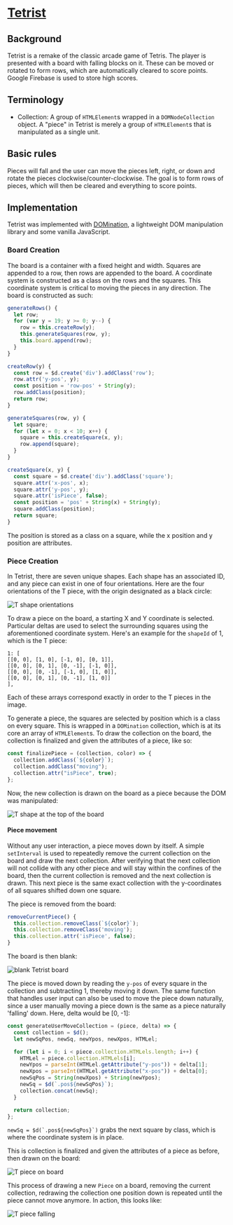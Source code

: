 # [Tetrist](http://www.andrewjgregoryajg.com/Tetrist/)

## Background

Tetrist is a remake of the classic arcade game of Tetris. The player is presented with a board with falling blocks on it. These can be moved or rotated to form rows, which are automatically cleared to score points. Google Firebase is used to store high scores.

## Terminology

- Collection: A group of `HTMLElement`s wrapped in a `DOMNodeCollection` object. A "piece" in Tetrist is merely a group of `HTMLElement`s that is manipulated as a single unit.

## Basic rules

Pieces will fall and the user can move the pieces left, right, or down and rotate the pieces clockwise/counter-clockwise. The goal is to form rows of pieces, which will then be cleared and everything to score points.

## Implementation

Tetrist was implemented with [DOMination](https://github.com/AndrewJGregory/DOMination), a lightweight DOM manipulation library and some vanilla JavaScript.

### Board Creation

The board is a container with a fixed height and width. Squares are appended to a row, then rows are appended to the board. A coordinate system is constructed as a class on the rows and the squares. This coordinate system is critical to moving the pieces in any direction. The board is constructed as such:

```js
generateRows() {
  let row;
  for (var y = 19; y >= 0; y--) {
    row = this.createRow(y);
    this.generateSquares(row, y);
    this.board.append(row);
  }
}

createRow(y) {
  const row = $d.create('div').addClass('row');
  row.attr('y-pos', y);
  const position = 'row-pos' + String(y);
  row.addClass(position);
  return row;
}

generateSquares(row, y) {
  let square;
  for (let x = 0; x < 10; x++) {
    square = this.createSquare(x, y);
    row.append(square);
  }
}

createSquare(x, y) {
  const square = $d.create('div').addClass('square');
  square.attr('x-pos', x);
  square.attr('y-pos', y);
  square.attr('isPiece', false);
  const position = 'pos' + String(x) + String(y);
  square.addClass(position);
  return square;
}
```

The position is stored as a class on a square, while the x position and y position are attributes.

### Piece Creation

In Tetrist, there are seven unique shapes. Each shape has an associated ID, and any piece can exist in one of four orientations. Here are the four orientations of the T piece, with the origin designated as a black circle:

![T shape orientations](assets/T-shape-orientations.png)

To draw a piece on the board, a starting X and Y coordinate is selected. Particular deltas are used to select the surrounding squares using the aforementioned coordinate system. Here's an example for the `shapeId` of 1, which is the T piece:

```
1: [
[[0, 0], [1, 0], [-1, 0], [0, 1]],
[[0, 0], [0, 1], [0, -1], [-1, 0]],
[[0, 0], [0, -1], [-1, 0], [1, 0]],
[[0, 0], [0, 1], [0, -1], [1, 0]]
],
```

Each of these arrays correspond exactly in order to the T pieces in the image.

To generate a piece, the squares are selected by position which is a class on every square. This is wrapped in a `DOMination` collection, which is at its core an array of `HTMLElement`s. To draw the collection on the board, the collection is finalized and given the attributes of a piece, like so:

```js
const finalizePiece = (collection, color) => {
  collection.addClass(`${color}`);
  collection.addClass("moving");
  collection.attr("isPiece", true);
};
```

Now, the new collection is drawn on the board as a piece because the DOM was manipulated:

![T shape at the top of the board](assets/t-piece-0.png)

#### Piece movement

Without any user interaction, a piece moves down by itself. A simple `setInterval` is used to repeatedly remove the current collection on the board and draw the next collection. After verifying that the next collection will not collide with any other piece and will stay within the confines of the board, then the current collection is removed and the next collection is drawn. This next piece is the same exact collection with the y-coordinates of all squares shifted down one square.

The piece is removed from the board:

```js
removeCurrentPiece() {
  this.collection.removeClass(`${color}`);
  this.collection.removeClass('moving');
  this.collection.attr('isPiece', false);
}
```

The board is then blank:

![blank Tetrist board](assets/blank-board.png)

The piece is moved down by reading the `y-pos` of every square in the collection and subtracting 1, thereby moving it down. The same function that handles user input can also be used to move the piece down naturally, since a user manually moving a piece down is the same as a piece naturally 'falling' down. Here, delta would be [0, -1]:

```js
const generateUserMoveCollection = (piece, delta) => {
  const collection = $d();
  let newSqPos, newSq, newYpos, newXpos, HTMLel;

  for (let i = 0; i < piece.collection.HTMLels.length; i++) {
    HTMLel = piece.collection.HTMLels[i];
    newYpos = parseInt(HTMLel.getAttribute("y-pos")) + delta[1];
    newXpos = parseInt(HTMLel.getAttribute("x-pos")) + delta[0];
    newSqPos = String(newXpos) + String(newYpos);
    newSq = $d(`.pos${newSqPos}`);
    collection.concat(newSq);
  }

  return collection;
};
```

`` newSq = $d(`.pos${newSqPos}`) `` grabs the next square by class, which is where the coordinate system is in place.

This is collection is finalized and given the attributes of a piece as before, then drawn on the board:

![T piece on board](assets/t-piece-1.png)

This process of drawing a new `Piece` on a board, removing the current collection, redrawing the collection one position down is repeated until the piece cannot move anymore. In action, this looks like:

![T piece falling](assets/t-piece-falling.gif)
